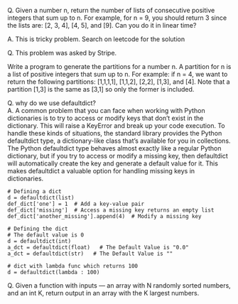 Q. Given a number n, return the number of lists of consecutive positive integers that sum up to n.
For example, for n = 9, you should return 3 since the lists are: [2, 3, 4], [4, 5], and [9]. Can you do it in linear time?

A. This is tricky problem. Search on leetcode for the solution


Q. This problem was asked by Stripe.

Write a program to generate the partitions for a number n. A partition for n is a list of positive integers that sum up to n. For example: if n = 4, we want to return the following partitions: [1,1,1,1], [1,1,2], [2,2], [1,3], and [4]. Note that a partition [1,3] is the same as [3,1] so only the former is included.

Q. why do we use defaultdict?  
A. A common problem that you can face when working with Python dictionaries is to try to access or modify keys that don’t exist in the dictionary. This will raise a KeyError and break up your code execution. To handle these kinds of situations, the standard library provides the Python defaultdict type, a dictionary-like class that’s available for you in collections.  
The Python defaultdict type behaves almost exactly like a regular Python dictionary, but if you try to access or modify a missing key, then defaultdict will automatically create the key and generate a default value for it. This makes defaultdict a valuable option for handling missing keys in dictionaries.
```
# Defining a dict 
d = defaultdict(list) 
def_dict['one'] = 1  # Add a key-value pair
def_dict['missing']  # Access a missing key returns an empty list
def_dict['another_missing'].append(4)  # Modify a missing key

# Defining the dict 
# The default value is 0 
d = defaultdict(int) 
a_dct = defaultdict(float)   # The Default Value is "0.0"
a_dct = defaultdict(str)   # The Default Value is ""

# dict with lambda func which returns 100
d = defaultdict(lambda : 100)
 ```
Q. Given a function with inputs — an array with N randomly sorted numbers, and an int K, return output in an array with the K largest numbers.
